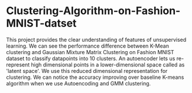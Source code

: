 # Clustering-Algorithm-on-Fashion-MNIST-datset
This project provides the clear understanding of features of unsupervised learning. We can see the performance difference between K-Mean clustering and Gaussian Mixture Matrix Clustering on Fashion MNIST dataset to classify datapoints into 10 clusters. An autoencoder lets us re-represent high dimensional points in a lower-dimensional space called as 'latent space'. We use this reduced dimensional representation for clustering. We can notice the accuracy improving over baseline K-means algorithm when we use Autoencoding and GMM clustering.
